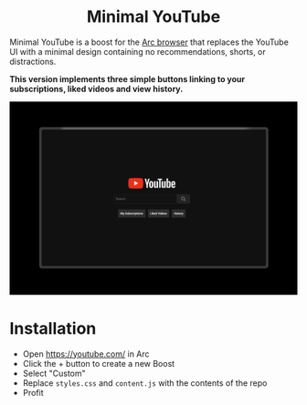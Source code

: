 <div align="center">
  <h1>Minimal YouTube</h1>
</div>

Minimal YouTube is a boost for the <a href="https://arc.net/">Arc browser</a> that replaces the YouTube UI with a minimal design containing no recommendations, shorts, or distractions.

**This version implements three simple buttons linking to your subscriptions, liked videos and view history.**

<p align="center">
  <img src=".screenshot.png" width="1080">
</p>

# Installation
* Open https://youtube.com/ in Arc
* Click the + button to create a new Boost
* Select "Custom"
* Replace `styles.css` and `content.js` with the contents of the repo
* Profit
